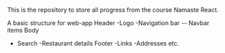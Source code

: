 This is the repository to store all progress from the course Namaste React.

A basic structure for web-app
Header
 -Logo
 -Navigation bar
  -- Navbar items
Body
 - Search
 -Restaurant details
 Footer
 -Links
 -Addresses etc.